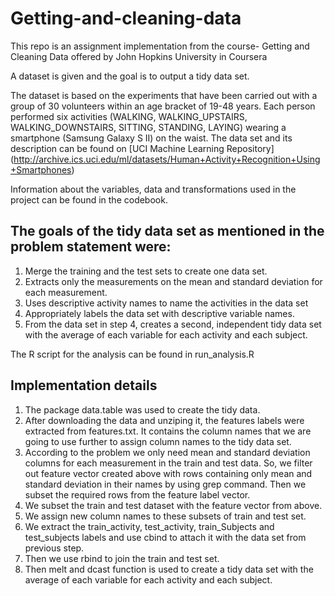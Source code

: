 # Getting-and-cleaning-data

This repo is an assignment implementation from the course- Getting and Cleaning Data offered by John Hopkins University in Coursera

A dataset is given and the goal is to output a tidy data set.

The dataset is based on the experiments that have been carried out with a group of 30 volunteers within an age bracket of 19-48 years. Each person performed six activities (WALKING, WALKING_UPSTAIRS, WALKING_DOWNSTAIRS, SITTING, STANDING, LAYING) wearing a smartphone (Samsung Galaxy S II) on the waist.
The data set and its description can be found on [UCI Machine Learning Repository] (http://archive.ics.uci.edu/ml/datasets/Human+Activity+Recognition+Using+Smartphones)

Information about the variables, data and transformations used in the project can be found in the codebook.

## The goals of the tidy data set as mentioned in the problem statement were:
1. Merge the training and the test sets to create one data set.
2. Extracts only the measurements on the mean and standard deviation for each measurement.
3. Uses descriptive activity names to name the activities in the data set
4. Appropriately labels the data set with descriptive variable names.
5. From the data set in step 4, creates a second, independent tidy data set with the average of each variable for each activity and each subject.

The R script for the analysis can be found in run_analysis.R

## Implementation details
1) The package data.table was used to create the tidy data.
2) After downloading the data and unziping it, the features labels were extracted from features.txt. It contains the column names that we are going to use further to assign column names to the tidy data set.
3) According to the problem we only need mean and standard deviation columns for each measurement in the train and test data. So, we filter out feature vector created above with rows containing only mean and standard deviation in their names by using grep command. Then we subset the required rows from the feature label vector. 
4) We subset the train and test dataset with the feature vector from above.
5) We assign new column names to these subsets of train and test set.
6) We extract the train_activity, test_activity, train_Subjects and test_subjects labels and use cbind to attach it with the data set from previous step.
7) Then we use rbind to join the train and test set.
8) Then melt and dcast function is used to create a tidy data set with the average of each variable for each activity and each subject.

